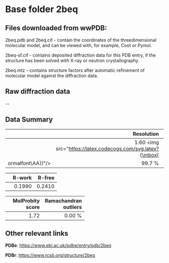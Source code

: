 # Base folder 2beq

## Files downloaded from wwPDB:

2beq.pdb and 2beq.cif - contain the coordinates of the threedimensional molecular model, and can be viewed with, for example, Coot or Pymol.

2beq-sf.cif - contains deposited diffraction data for this PDB entry, if the structure has been solved with X-ray or neutron crystallography.

2beq.mtz - contains structure factors after automatic refinement of molecular model against the diffraction data.

## Raw diffraction data

--<br> 

## Data Summary
|   | Resolution | Completeness| I/sigma |
|---|-------------:|----------------:|--------------:|
|   |1.60 <img src="https://latex.codecogs.com/svg.latex?{\mbox{
ormalfont\AA}}"/>|99.7  %|<img width=50/>15.00|

|   | **R-work**| **R-free**   
|---|-------------:|----------------:|           
||0.1990|0.2410|

|   |**MolProbity<br>score**| **Ramachandran<br>outliers** 
|---|-------------:|----------------:|
||1.72|0.00 %|

## Other relevant links 
**PDBe**:  https://www.ebi.ac.uk/pdbe/entry/pdb/2beq
 
**PDBr**: https://www.rcsb.org/structure/2beq 

